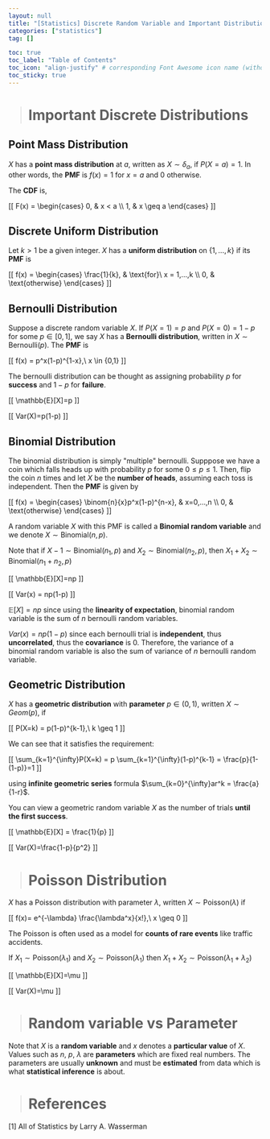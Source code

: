 ```yaml
---
layout: null
title: "[Statistics] Discrete Random Variable and Important Distributions"
categories: ["statistics"]
tag: []

toc: true
toc_label: "Table of Contents"
toc_icon: "align-justify" # corresponding Font Awesome icon name (without fa prefix)
toc_sticky: true
---
```


> # Important Discrete Distributions

## Point Mass Distribution

$X$ has a **point mass distribution** at $a$, written as $X \sim \delta_a$, if $P(X=a)=1$. In other words, the **PMF** is $f(x)=1$ for $x=a$ and $0$ otherwise.

The **CDF** is,

\[[ F(x) = \begin{cases}
0, & x < a \\\ 1, & x \geq a
\end{cases}
\]]

## Discrete Uniform Distribution

Let $k > 1$ be a given integer. $X$ has a **uniform distribution** on $\{ 1,...,k \}$ if its **PMF** is

\[[
f(x) =
\begin{cases}
\frac{1}{k}, & \text{for}\ x = 1,...,k \\\ 0, & \text{otherwise}
\end{cases}
\]]

## Bernoulli Distribution

Suppose a discrete random variable $X$. If $P(X=1)=p$ and $P(X=0)=1-p$ for some $p \in [0,1]$, we say $X$ has a **Bernoulli distribution**, written in $X \sim \text{Bernoulli}(p)$. The **PMF** is

\[[ f(x) = p^x(1-p)^{1-x},\ x \in \{0,1\} \]]

The bernoulli distribution can be thought as assigning probability $p$ for **success** and $1-p$ for **failure**.

\[[ \mathbb{E}[X]=p \]]

\[[ Var(X)=p(1-p) \]]

## Binomial Distribution

The binomial distribution is simply "multiple" bernoulli. Supppose we have a coin which falls heads up with probability $p$ for some $0 \leq p \leq 1$. Then, flip the coin $n$ times and let $X$ be the **number of heads**, assuming each toss is independent. Then the **PMF** is given by

\[[
f(x) =
\begin{cases}
\binom{n}{x}p^x(1-p)^{n-x}, & x=0,...,n \\\ 0, & \text{otherwise}
\end{cases}
\]]

A random variable $X$ with this PMF is called a **Binomial random variable** and we denote $X \sim \text{Binomial}(n,p)$.

Note that if $X-1 \sim \text{Binomial}(n_1,p)$ and $X_2 \sim \text{Binomial}(n_2,p)$, then $X_1 + X_2 \sim \text{Binomial}(n_1 + n_2, p)$

\[[ \mathbb{E}[X]=np \]]

\[[ Var(x) = np(1-p) \]]

$\mathbb{E}[X] = np$ since using the **linearity of expectation**, binomial random variable is the sum of $n$ bernoulli random variables.

$Var(x)=np(1-p)$ since each bernoulli trial is **independent**, thus **uncorrelated**, thus the **covariance** is $0$. Therefore, the variance of a binomial random variable is also the sum of variance of $n$ bernoulli random variable.

## Geometric Distribution

$X$ has a **geometric distribution** with **parameter** $p \in (0,1)$, written $X \sim Geom(p)$, if

\[[ P(X=k) = p(1-p)^{k-1},\ k \geq 1 \]]

We can see that it satisfies the requirement:

\[[ \sum_{k=1}^{\infty}P(X=k) = p \sum_{k=1}^{\infty}(1-p)^{k-1} = \frac{p}{1-(1-p)}=1 \]]

using **infinite geometric series** formula $\sum_{k=0}^{\infty}ar^k = \frac{a}{1-r}$.

You can view a geometric random variable $X$ as the number of trials **until the first success**.

\[[ \mathbb{E}[X] = \frac{1}{p} \]]

\[[ Var(X)=\frac{1-p}{p^2} \]]

> # Poisson Distribution

$X$ has a Poisson distribution with parameter $\lambda$, written $X \sim \text{Poisson}(\lambda)$ if

\[[ f(x)= e^{-\lambda} \frac{\lambda^x}{x!},\ x \geq 0 \]]

The Poisson is often used as a model for **counts of rare events** like traffic accidents.

If $X_1 \sim \text{Poisson}(\lambda_1)$ and $X_2 \sim \text{Poisson}(\lambda_1)$ then $X_1+X_2 \sim \text{Poisson}(\lambda_1 + \lambda_2)$

\[[ \mathbb{E}[X]=\mu \]]

\[[ Var(X)=\mu \]]

> # Random variable vs Parameter

Note that $X$ is a **random variable** and $x$ denotes a **particular value** of $X$. Values such as $n$, $p$, $\lambda$ are **parameters** which are fixed real numbers. The parameters are usually **unknown** and must be **estimated** from data which is what **statistical inference** is about.

> # References

[1] All of Statistics by Larry A. Wasserman
